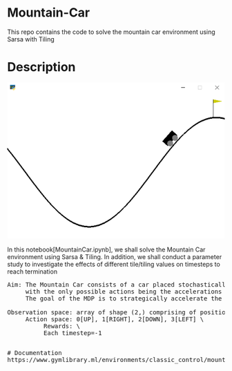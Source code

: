 # Mountain-Car
This repo contains the code to solve the mountain car environment using Sarsa with Tiling

# Description
![alt text](https://github.com/kwquan/Mountain-Car/blob/main/mountain_car.png)

In this notebook[MountainCar.ipynb], we shall solve the Mountain Car environment using Sarsa & Tiling. In addition, we shall conduct a parameter study to investigate the effects of different tile/tiling values on timesteps to reach termination 
<pre>
Aim: The Mountain Car consists of a car placed stochastically at the bottom of a sinusoidal valley, \
     with the only possible actions being the accelerations that can be applied to the car in either direction. \
     The goal of the MDP is to strategically accelerate the car to reach the goal state on top of the right hill. 
     
Observation space: array of shape (2,) comprising of position & velocity of car \
     Action space: 0[UP], 1[RIGHT], 2[DOWN], 3[LEFT] \
          Rewards: \
          Each timestep=-1
<pre>              
# Documentation
https://www.gymlibrary.ml/environments/classic_control/mountain_car/             
